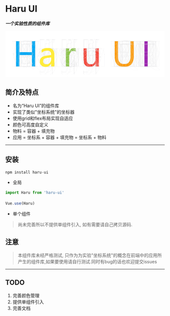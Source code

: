 # Haru UI

_**一个实验性质的组件库**_

![头图](../assets/imgs/Haru-UI.png)

## 简介及特点

- 名为“Haru UI”的组件库
- 实现了类似"坐标系统"的坐标器
- 使用grid和flex布局实现自适应
- 颜色可高度自定义
- 物料 = 容器 + 填充物
- 应用 = 坐标系 + 容器 + 填充物 = 坐标系 + 物料

---

## 安装

```js
npm install haru-ui
```

- 全局

```js
import Haru from 'haru-ui'

Vue.use(Haru)
```

- 单个组件

> 尚未完善所以不提供单组件引入, 如有需要请自己拷贝源码.

## 注意

> 本组件库未经严格测试, 只作为为实验"坐标系统"的概念在前端中的应用所产生的组件库,如果要使用请自行测试.同时有bug的话也欢迎提交issues

---

## TODO

1. 完善颜色管理
2. 提供单组件引入
3. 完善文档